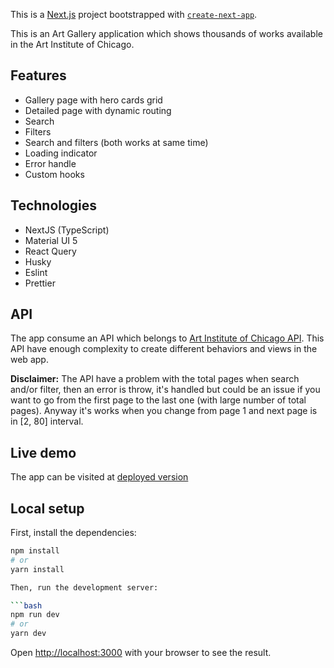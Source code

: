This is a [Next.js](https://nextjs.org/) project bootstrapped with [`create-next-app`](https://github.com/vercel/next.js/tree/canary/packages/create-next-app).

This is an Art Gallery application which shows thousands of works available in the Art Institute of Chicago.

## Features

- Gallery page with hero cards grid
- Detailed page with dynamic routing
- Search
- Filters
- Search and filters (both works at same time)
- Loading indicator
- Error handle
- Custom hooks

## Technologies

- NextJS (TypeScript)
- Material UI 5
- React Query
- Husky
- Eslint
- Prettier

## API

The app consume an API which belongs to [Art Institute of Chicago API](https://api.artic.edu/docs/#quick-start). This API have enough complexity to create different behaviors and views in the web app.

**Disclaimer:** The API have a problem with the total pages when search and/or filter, then an error is throw, it's handled but could be an issue if you want to go from the first page to the last one (with large number of total pages). Anyway it's works when you change from page 1 and next page is in [2, 80] interval.

## Live demo

The app can be visited at [deployed version](https://art-gallery-flax.vercel.app/)

## Local setup

First, install the dependencies:

````bash
npm install
# or
yarn install

Then, run the development server:

```bash
npm run dev
# or
yarn dev
````

Open [http://localhost:3000](http://localhost:3000) with your browser to see the result.
